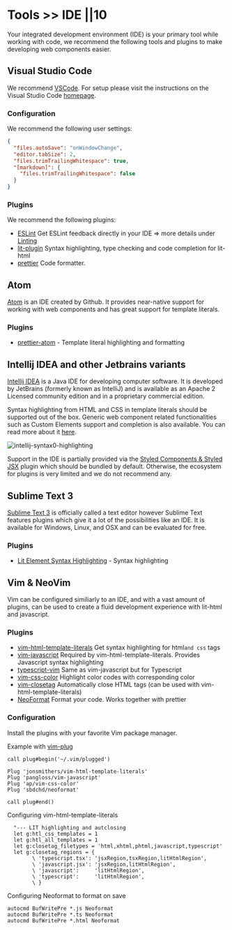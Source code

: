 # Tools >> IDE ||10

Your integrated development environment (IDE) is your primary tool while working with code, we recommend the following tools and plugins to make developing web components easier.

## Visual Studio Code

We recommend [VSCode](https://code.visualstudio.com/). For setup please visit the instructions on the Visual Studio Code [homepage](https://code.visualstudio.com/).

### Configuration

We recommend the following user settings:

```json
{
  "files.autoSave": "onWindowChange",
  "editor.tabSize": 2,
  "files.trimTrailingWhitespace": true,
  "[markdown]": {
    "files.trimTrailingWhitespace": false
  }
}
```

### Plugins

We recommend the following plugins:

- [ESLint](https://marketplace.visualstudio.com/items?itemName=dbaeumer.vscode-eslint)
  Get ESLint feedback directly in your IDE => more details under [Linting](./linting-and-formatting.md)
- [lit-plugin](https://marketplace.visualstudio.com/items?itemName=runem.lit-plugin)
  Syntax highlighting, type checking and code completion for lit-html
- [prettier](https://marketplace.visualstudio.com/items?itemName=esbenp.prettier-vscode) Code formatter.

## Atom

[Atom](https://atom.io/) is an IDE created by Github. It provides near-native support for working with web components and has great support for template literals.

### Plugins

- [prettier-atom](https://atom.io/packages/prettier-atom) - Template literal highlighting and formatting

## Intellij IDEA and other Jetbrains variants

[Intellij IDEA](https://www.jetbrains.com/idea/) is a Java IDE for developing computer software. It is developed by JetBrains (formerly known as IntelliJ) and is available as an Apache 2 Licensed community edition and in a proprietary commercial edition.

Syntax highlighting from HTML and CSS in template literals should be supported out of the box. Generic web component related functionalities such as Custom Elements support and completion is also available. You can read more about it [here](https://blog.jetbrains.com/phpstorm/2013/10/phpstorm-7-web-toolkit-javascript-templates-web-components-support/).

![intellij-syntax0-highlighting](./assets/intellij-syntax-highlighting.png)

Support in the IDE is partially provided via the [Styled Components & Styled JSX](https://plugins.jetbrains.com/plugin/9997-styled-components--styled-jsx) plugin which should be bundled by default. Otherwise, the ecosystem for plugins is very limited and we do not recommend any.

## Sublime Text 3

[Sublime Text 3](https://www.sublimetext.com/3) is officially called a text editor however Sublime Text features plugins which give it a lot of the possibilities like an IDE. It is available for Windows, Linux, and OSX and can be evaluated for free.

### Plugins

- [Lit Element Syntax Highlighting](https://packagecontrol.io/packages/LitElement%20Syntax%20Highlighting) - Syntax highlighting

## Vim & NeoVim

Vim can be configured similiarly to an IDE, and with a vast amount of plugins, can be used to create a fluid development experience
with lit-html and javascript.

### Plugins

- [vim-html-template-literals](https://github.com/jonsmithers/vim-html-template-literals) Get syntax highlighting for html`and css` tags
- [vim-javascript](https://github.com/pangloss/vim-javascript) Required by vim-html-template-literals. Provides Javascript syntax highlighting
- [typescript-vim](https://github.com/leafgarland/typescript-vim) Same as vim-javascript but for Typescript
- [vim-css-color](https://github.com/ap/vim-css-color) Highlight color codes with corresponding color
- [vim-closetag](https://github.com/alvan/vim-closetag) Automatically close HTML tags (can be used with vim-html-template-literals)
- [NeoFormat](https://github.com/sbdchd/neoformat) Format your code. Works together with prettier

### Configuration

Install the plugins with your favorite Vim package manager.

Example with [vim-plug](https://github.com/junegunn/vim-plug)

```vim
call plug#begin('~/.vim/plugged')

Plug 'jonsmithers/vim-html-template-literals'
Plug 'pangloss/vim-javascript'
Plug 'ap/vim-css-color'
Plug 'sbdchd/neoformat'

call plug#end()

```

Configuring vim-html-template-literals

```vim
  "--- LIT highlighting and autclosing
  let g:htl_css_templates = 1
  let g:htl_all_templates = 1
  let g:closetag_filetypes = 'html,xhtml,phtml,javascript,typescript'
  let g:closetag_regions = {
        \ 'typescript.tsx': 'jsxRegion,tsxRegion,litHtmlRegion',
        \ 'javascript.jsx': 'jsxRegion,litHtmlRegion',
        \ 'javascript':     'litHtmlRegion',
        \ 'typescript':     'litHtmlRegion',
        \ }
```

Configuring Neoformat to format on save

```vim
autocmd BufWritePre *.js Neoformat
autocmd BufWritePre *.ts Neoformat
autocmd BufWritePre *.html Neoformat
```
